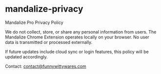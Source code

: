 # mandalize-privacy
Mandalize Pro Privacy Policy

We do not collect, store, or share any personal information from users.
The Mandalize Chrome Extension operates locally on your browser. No user data is transmitted or processed externally.

If future updates include cloud sync or login features, this policy will be updated accordingly.

Contact: contact@funnywittywares.com
